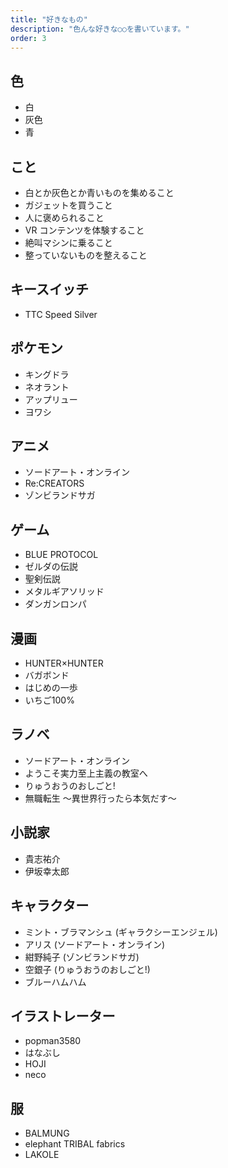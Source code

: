 ```yaml
---
title: "好きなもの"
description: "色んな好きな○○を書いています。"
order: 3
---
```


## 色

- 白
- 灰色
- 青

## こと

- 白とか灰色とか青いものを集めること
- ガジェットを買うこと
- 人に褒められること
- VR コンテンツを体験すること
- 絶叫マシンに乗ること
- 整っていないものを整えること

## キースイッチ

- TTC Speed Silver

## ポケモン

- キングドラ
- ネオラント
- アップリュー
- ヨワシ

## アニメ

- ソードアート・オンライン
- Re:CREATORS
- ゾンビランドサガ

## ゲーム

- BLUE PROTOCOL
- ゼルダの伝説
- 聖剣伝説
- メタルギアソリッド
- ダンガンロンパ

## 漫画

- HUNTER×HUNTER
- バガボンド
- はじめの一歩
- いちご100%

## ラノベ

- ソードアート・オンライン
- ようこそ実力至上主義の教室へ
- りゅうおうのおしごと!
- 無職転生 〜異世界行ったら本気だす〜

## 小説家

- 貴志祐介
- 伊坂幸太郎

## キャラクター

- ミント・ブラマンシュ (ギャラクシーエンジェル)
- アリス (ソードアート・オンライン)
- 紺野純子 (ゾンビランドサガ)
- 空銀子 (りゅうおうのおしごと!)
- ブルーハムハム

## イラストレーター

- popman3580
- はなぶし
- HOJI
- neco

## 服

- BALMUNG
- elephant TRIBAL fabrics
- LAKOLE
